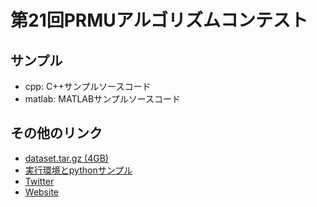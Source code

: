# 第21回PRMUアルゴリズムコンテスト


## サンプル
* cpp: C++サンプルソースコード
* matlab: MATLABサンプルソースコード



## その他のリンク
* [dataset.tar.gz (4GB)](https://drive.google.com/open?id=0B2DdJLujETWxRmp5YmR4UFFfeEU)
* [実行環境とpythonサンプル](https://github.com/yasutomo57jp/alcon2017prmu)
* [Twitter](https://www.google.com/url?q=https%3A%2F%2Ftwitter.com%2Falcon2017prmu&sa=D&sntz=1&usg=AFQjCNGHnvhcXKtNf7eZBwm1F0BaOAtbmQ)
* [Website](https://sites.google.com/view/alcon2017prmu)

